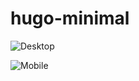 # hugo-minimal

![Desktop](https://s21.postimg.org/a3kf4gu4j/Screen_Shot_2016_11_05_at_18_15_41.png)

![Mobile](https://s21.postimg.org/68h11wayr/Screen_Shot_2016_11_05_at_18_16_18.png)

